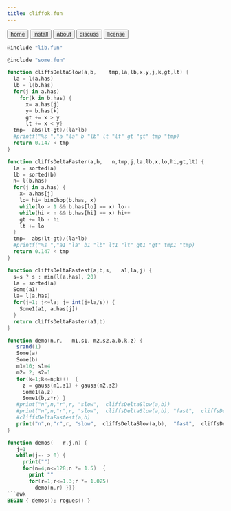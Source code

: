 ```yaml
---
title: cliffok.fun
---
```


<button class="button button1"><a href="/simpleai/index>home">home</a></button>
<button class="button button2"><a href="/simpleai/INSTALL>install">install</a></button>
<button class="button button1"><a href="/simpleai/ABOUT>doc">about</a></button>
<button class="button button2"><a href="http://github.com/timm/simpleai/issues>discuss">discuss</a></button>
<button class="button button1"><a href="/simpleai/LICENSE">license</a></button>

```awk
@include "lib.fun"
```
```awk
@include "some.fun"
```

```awk
function cliffsDeltaSlow(a,b,    tmp,la,lb,x,y,j,k,gt,lt) {
  la = l(a.has)
  lb = l(b.has)
  for(j in a.has)
    for(k in b.has) {
      x= a.has[j]
      y= b.has[k]
      gt += x > y
      lt += x < y}
  tmp=  abs(lt-gt)/(la*lb) 
  #printf("%s ","a "la" b "lb" lt "lt" gt "gt" tmp "tmp)
  return 0.147 < tmp
}
```

```awk
function cliffsDeltaFaster(a,b,   n,tmp,j,la,lb,x,lo,hi,gt,lt) {
  la = sorted(a)
  lb = sorted(b)
  n= l(b.has)
  for(j in a.has) {
    x= a.has[j]
    lo= hi= binChop(b.has, x)
    while(lo > 1 && b.has[lo] == x) lo--
    while(hi < n && b.has[hi] == x) hi++
    gt += lb - hi 
    lt += lo
  }
  tmp=  abs(lt-gt)/(la*lb) 
  #printf("%s ","a1 "la" b1 "lb" lt1 "lt" gt1 "gt" tmp1 "tmp)
  return 0.147 < tmp
}
```

```awk
function cliffsDeltaFastest(a,b,s,   a1,la,j) {
  s=s ? s : min(l(a.has), 20)
  la = sorted(a)
  Some(a1)
  la= l(a.has)
  for(j=1; j<=la; j= int(j+la/s)) {
    Some1(a1, a.has[j])
  }
  return cliffsDeltaFaster(a1,b)
}
```


```awk
function demo(n,r,   m1,s1, m2,s2,a,b,k,z) {
   srand(1)
   Some(a)
   Some(b)
   m1=10; s1=4
   m2= 2; s2=1
   for(k=1;k<=n;k++)  {
     z = gauss(m1,s1) + gauss(m2,s2)
     Some1(a,z)
     Some1(b,z*r) }
   #print("n",n,"r",r, "slow",  cliffsDeltaSlow(a,b))
   #print("n",n,"r",r, "slow",  cliffsDeltaSlow(a,b), "fast",  cliffsDeltaFaster(a,b))
   #cliffsDeltaFastest(a,b)
   print("n",n,"r",r, "slow",  cliffsDeltaSlow(a,b),  "fast",  cliffsDeltaFaster(a,b), "fastest",cliffsDeltaFastest(a,b))
}
```

```awk
function demos(   r,j,n) { 
   j=1
   while(j-- > 0) {
     print("") 
     for(n=4;n<=128;n *= 1.5)  {
       print ""
       for(r=1;r<=1.3;r *= 1.025) 
         demo(n,r) }}}
```awk
BEGIN { demos(); rogues() }
```
